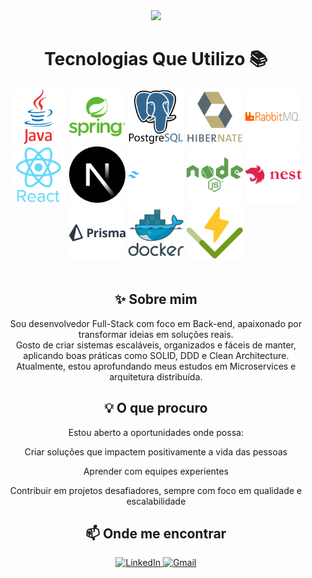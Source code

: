 <div align="center">
  <img src="https://readme-typing-svg.herokuapp.com?font=Fira+Code&size=32&duration=3000&pause=1000&color=F90000&width=600&lines=Oi,+eu+sou+o+Lucas.;Desenvolvedor+Full+Stack"/>
</div>

<div align="center">
  <h1>Tecnologias Que Utilizo 📚</h1>
</div>

<div align="center">
  <img alt="JavaScript" height="90" width="90" src="https://github.com/devicons/devicon/blob/master/icons/java/java-original-wordmark.svg"/>
  <img alt="JavaScript" height="90" width="90" src="https://github.com/devicons/devicon/blob/master/icons/spring/spring-original-wordmark.svg"/>
  <img alt="JavaScript" height="90" width="90" src="https://github.com/devicons/devicon/blob/master/icons/postgresql/postgresql-original-wordmark.svg"/>
  <img alt="JavaScript" height="90" width="90" src="https://github.com/devicons/devicon/blob/master/icons/hibernate/hibernate-original-wordmark.svg"/>
  <img alt="JavaScript" height="90" width="90" src="https://github.com/devicons/devicon/blob/master/icons/rabbitmq/rabbitmq-original-wordmark.svg"/>
  <img alt="React" height="90" width="90" src="https://github.com/devicons/devicon/blob/master/icons/react/react-original-wordmark.svg"/>
  <img alt="Next.js" height="90" width="90" src="https://github.com/devicons/devicon/blob/master/icons/nextjs/nextjs-original.svg"/>
  <img alt="TailwindCSS" height="90" width="90" src="https://github.com/devicons/devicon/blob/master/icons/tailwindcss/tailwindcss-original-wordmark.svg"/>
  <img alt="Node.js" height="90" width="90" src="https://github.com/devicons/devicon/blob/master/icons/nodejs/nodejs-plain-wordmark.svg"/>
  <img alt="JavaScript" height="90" width="90" src="https://github.com/devicons/devicon/blob/master/icons/nestjs/nestjs-original-wordmark.svg"/>
  <img alt="Prisma" height="90" width="90" src="https://github.com/devicons/devicon/blob/master/icons/prisma/prisma-original-wordmark.svg"/>
  <img alt="Docker" height="90" width="90" src="https://github.com/devicons/devicon/blob/master/icons/docker/docker-original-wordmark.svg"/>
  <img alt="Docker" height="90" width="90" src="https://github.com/devicons/devicon/blob/master/icons/vitest/vitest-original.svg"/>
</div>
<br/>

<div align="center">
  <h2>✨ Sobre mim</h2>
  <p>
    Sou desenvolvedor Full-Stack com foco em Back-end, apaixonado por transformar ideias em soluções reais.<br/>
    Gosto de criar sistemas escaláveis, organizados e fáceis de manter, aplicando boas práticas como SOLID, DDD e Clean Architecture.<br/>
    Atualmente, estou aprofundando meus estudos em Microservices e arquitetura distribuída.
  </p>
</div>

<div align="center">
  <h2>💡 O que procuro</h2>
  <p>Estou aberto a oportunidades onde possa:</p>
  <p>Criar soluções que impactem positivamente a vida das pessoas</p>
  <p>Aprender com equipes experientes</p>
  <p>Contribuir em projetos desafiadores, sempre com foco em qualidade e escalabilidade</p>
</div>

<div align="center">
  <h2>📫 Onde me encontrar</h2>
  <a href="https://www.linkedin.com/in/lucas-navarro-a95595323/">
    <img src="https://img.shields.io/badge/LinkedIn-%230077B5?style=for-the-badge&logo=linkedin&logoColor=white" alt="LinkedIn"/>
  </a>
  <a href="mailto:lucasscquiavondev@gmail.com">
    <img src="https://img.shields.io/badge/Gmail-D14836?style=for-the-badge&logo=gmail&logoColor=white" alt="Gmail"/>
  </a>
</div>
